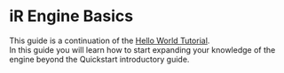 <!-- import DocCardList from '@theme/DocCardList'; -->

# iR Engine Basics

This guide is a continuation of the [Hello World Tutorial](../gettingStarted/hello).  
In this guide you will learn how to start expanding your knowledge of the engine beyond the Quickstart introductory guide.  
